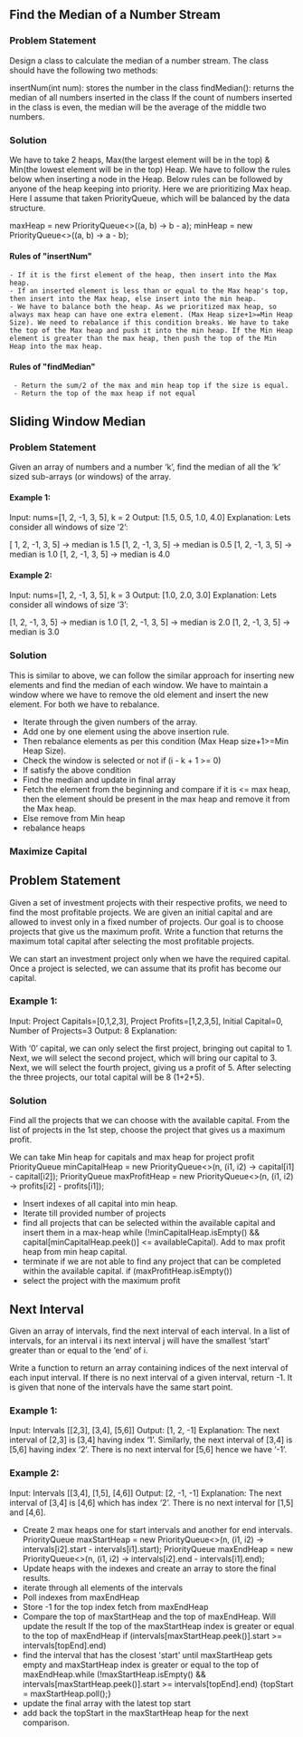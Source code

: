 ## Find the Median of a Number Stream

### Problem Statement
Design a class to calculate the median of a number stream. The class should have the following two methods:

insertNum(int num): stores the number in the class
findMedian(): returns the median of all numbers inserted in the class
If the count of numbers inserted in the class is even, the median will be the average of the middle two numbers.

### Solution

We have to take 2 heaps, Max(the largest element will be in the top) & Min(the lowest element will be in the top) Heap. We have to follow the rules below when inserting a node in the Heap. Below rules can be followed by anyone of the heap keeping into priority. Here we are prioritizing Max heap. Here I assume that taken PriorityQueue, which will be balanced by the data structure.

maxHeap = new PriorityQueue<>((a, b) -> b - a);
minHeap = new PriorityQueue<>((a, b) -> a - b);

#### Rules of "insertNum"
    - If it is the first element of the heap, then insert into the Max heap.
    - If an inserted element is less than or equal to the Max heap's top, then insert into the Max heap, else insert into the min heap.
    - We have to balance both the heap. As we prioritized max heap, so always max heap can have one extra element. (Max Heap size+1>=Min Heap Size). We need to rebalance if this condition breaks. We have to take the top of the Max heap and push it into the min heap. If the Min Heap element is greater than the max heap, then push the top of the Min Heap into the max heap.

#### Rules of "findMedian" 
     - Return the sum/2 of the max and min heap top if the size is equal.
     - Return the top of the max heap if not equal


## Sliding Window Median


### Problem Statement
Given an array of numbers and a number ‘k’, find the median of all the ‘k’ sized sub-arrays (or windows) of the array.

#### Example 1:

Input: nums=[1, 2, -1, 3, 5], k = 2
Output: [1.5, 0.5, 1.0, 4.0]
Explanation: Lets consider all windows of size ‘2’:

[ 1, 2, -1, 3, 5] -> median is 1.5
[1, 2, -1, 3, 5] -> median is 0.5
[1, 2, -1, 3, 5] -> median is 1.0
[1, 2, -1, 3, 5] -> median is 4.0
#### Example 2:

Input: nums=[1, 2, -1, 3, 5], k = 3
Output: [1.0, 2.0, 3.0]
Explanation: Lets consider all windows of size ‘3’:

[1, 2, -1, 3, 5] -> median is 1.0
[1, 2, -1, 3, 5] -> median is 2.0
[1, 2, -1, 3, 5] -> median is 3.0

### Solution

This is similar to above, we can follow the similar approach for inserting new elements and find the median of each window. We have to maintain a window where we have to remove the old element and insert the new element. For both we have to rebalance.

  - Iterate through the given numbers of the array.
  - Add one by one element using the above insertion rule.
  - Then rebalance elements as per this condition (Max Heap size+1>=Min Heap Size).
  - Check the window is selected or not  if (i - k + 1 >= 0)
  - If satisfy the above condition
  - Find the median and update in final array
  - Fetch the element from the beginning and compare if it is <= max heap, then the element should be present in the max heap and remove it from the Max heap.
  - Else remove from Min heap
  - rebalance heaps

### Maximize Capital

## Problem Statement
Given a set of investment projects with their respective profits, we need to find the most profitable projects. We are given an initial capital and are allowed to invest only in a fixed number of projects. Our goal is to choose projects that give us the maximum profit. Write a function that returns the maximum total capital after selecting the most profitable projects.

We can start an investment project only when we have the required capital. Once a project is selected, we can assume that its profit has become our capital.

### Example 1:

Input: Project Capitals=[0,1,2,3], Project Profits=[1,2,3,5], Initial Capital=0, Number of Projects=3
Output: 8
Explanation:

With ‘0’ capital, we can only select the first project, bringing out capital to 1.
Next, we will select the second project, which will bring our capital to 3.
Next, we will select the fourth project, giving us a profit of 5.
After selecting the three projects, our total capital will be 8 (1+2+5).

### Solution

Find all the projects that we can choose with the available capital.
From the list of projects in the 1st step, choose the project that gives us a maximum profit.

We can take Min heap for capitals and max heap for project profit
    PriorityQueue<Integer> minCapitalHeap = new PriorityQueue<>(n, (i1, i2) -> capital[i1] - capital[i2]);
    PriorityQueue<Integer> maxProfitHeap = new PriorityQueue<>(n, (i1, i2) -> profits[i2] - profits[i1]);

  - Insert indexes of all capital into min heap.
  - Iterate till provided number of projects
  - find all projects that can be selected within the available capital and insert them in a max-heap  while (!minCapitalHeap.isEmpty() && capital[minCapitalHeap.peek()] <= availableCapital). Add to max profit heap from min heap capital. 
  - terminate if we are not able to find any project that can be completed within the available capital. if (maxProfitHeap.isEmpty())
  - select the project with the maximum profit

## Next Interval

Given an array of intervals, find the next interval of each interval. In a list of intervals, for an interval i its next interval j will have the smallest ‘start’ greater than or equal to the ‘end’ of i.

Write a function to return an array containing indices of the next interval of each input interval. If there is no next interval of a given interval, return -1. It is given that none of the intervals have the same start point.

### Example 1:

Input: Intervals [[2,3], [3,4], [5,6]]
Output: [1, 2, -1]
Explanation: The next interval of [2,3] is [3,4] having index ‘1’. Similarly, the next interval of [3,4] is [5,6] having index ‘2’. There is no next interval for [5,6] hence we have ‘-1’.

### Example 2:

Input: Intervals [[3,4], [1,5], [4,6]]
Output: [2, -1, -1]
Explanation: The next interval of [3,4] is [4,6] which has index ‘2’. There is no next interval for [1,5] and [4,6].


- Create 2 max heaps one for start intervals and another for end intervals.
      PriorityQueue<Integer> maxStartHeap = new PriorityQueue<>(n, (i1, i2) -> intervals[i2].start - intervals[i1].start);
      PriorityQueue<Integer> maxEndHeap = new PriorityQueue<>(n, (i1, i2) -> intervals[i2].end - intervals[i1].end);
- Update heaps with the indexes and create an array to store the final results.
- iterate through all elements of the intervals
- Poll indexes from maxEndHeap
- Store -1 for the top index fetch from maxEndHeap
- Compare the top of maxStartHeap and the top of maxEndHeap. Will update the result If the top of the maxStartHeap index is greater or equal to the top of maxEndHeap   if (intervals[maxStartHeap.peek()].start >= intervals[topEnd].end)
- find the interval that has the closest 'start' until maxStartHeap gets empty and maxStartHeap index is greater or equal to the top of maxEndHeap.while (!maxStartHeap.isEmpty() && intervals[maxStartHeap.peek()].start >= intervals[topEnd].end) {topStart = maxStartHeap.poll();}
- update the final array with the latest top start
- add back the topStart in the maxStartHeap heap for the  next comparison.
